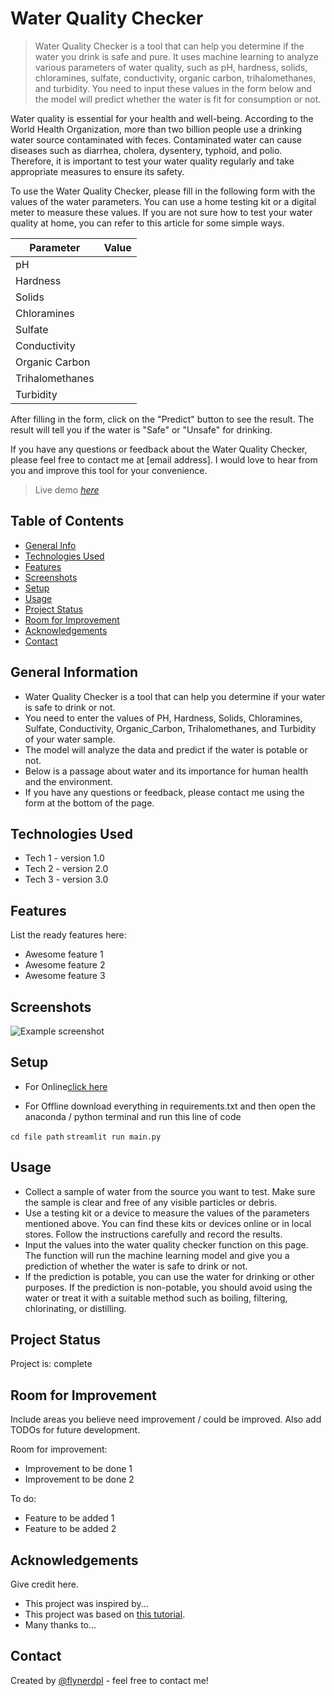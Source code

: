 # Water Quality Checker
> Water Quality Checker is a tool that can help you determine if the water you drink is safe and pure. It uses machine learning to analyze various parameters of water quality, such as pH, hardness, solids, chloramines, sulfate, conductivity, organic carbon, trihalomethanes, and turbidity. You need to input these values in the form below and the model will predict whether the water is fit for consumption or not.

Water quality is essential for your health and well-being. According to the World Health Organization, more than two billion people use a drinking water source contaminated with feces. Contaminated water can cause diseases such as diarrhea, cholera, dysentery, typhoid, and polio. Therefore, it is important to test your water quality regularly and take appropriate measures to ensure its safety.

To use the Water Quality Checker, please fill in the following form with the values of the water parameters. You can use a home testing kit or a digital meter to measure these values. If you are not sure how to test your water quality at home, you can refer to this article for some simple ways.

| Parameter | Value |
| --- | --- |
| pH | |
| Hardness | |
| Solids | |
| Chloramines | |
| Sulfate | |
| Conductivity | |
| Organic Carbon | |
| Trihalomethanes | |
| Turbidity | |

After filling in the form, click on the "Predict" button to see the result. The result will tell you if the water is "Safe" or "Unsafe" for drinking.

If you have any questions or feedback about the Water Quality Checker, please feel free to contact me at [email address]. I would love to hear from you and improve this tool for your convenience.
> Live demo [_here_](https://water-quality-checker.streamlit.app/)

## Table of Contents
* [General Info](#general-information)
* [Technologies Used](#technologies-used)
* [Features](#features)
* [Screenshots](#screenshots)
* [Setup](#setup)
* [Usage](#usage)
* [Project Status](#project-status)
* [Room for Improvement](#room-for-improvement)
* [Acknowledgements](#acknowledgements)
* [Contact](#contact)
<!-- * [License](#license) -->


## General Information
- Water Quality Checker is a tool that can help you determine if your water is safe to drink or not.
- You need to enter the values of PH, Hardness, Solids, Chloramines, Sulfate, Conductivity, Organic_Carbon, Trihalomethanes, and Turbidity of your water sample.
- The model will analyze the data and predict if the water is potable or not.
- Below is a passage about water and its importance for human health and the environment.
- If you have any questions or feedback, please contact me using the form at the bottom of the page.

## Technologies Used
- Tech 1 - version 1.0
- Tech 2 - version 2.0
- Tech 3 - version 3.0


## Features
List the ready features here:
- Awesome feature 1
- Awesome feature 2
- Awesome feature 3


## Screenshots
![Example screenshot](./img/screenshot.png)
<!-- If you have screenshots you'd like to share, include them here. -->


## Setup
- For Online[click here](https://water-quality-checker.streamlit.app/)

- For Offline download everything in requirements.txt and then open the anaconda / python terminal and run this line of code
 
 `cd file path`
 `streamlit run main.py`


## Usage
- Collect a sample of water from the source you want to test. Make sure the sample is clear and free of any visible particles or debris.
- Use a testing kit or a device to measure the values of the parameters mentioned above. You can find these kits or devices online or in local stores. Follow the instructions carefully and record the results.
- Input the values into the water quality checker function on this page. The function will run the machine learning model and give you a prediction of whether the water is safe to drink or not.
- If the prediction is potable, you can use the water for drinking or other purposes. If the prediction is non-potable, you should avoid using the water or treat it with a suitable method such as boiling, filtering, chlorinating, or distilling.


## Project Status
Project is: complete

## Room for Improvement
Include areas you believe need improvement / could be improved. Also add TODOs for future development.

Room for improvement:
- Improvement to be done 1
- Improvement to be done 2

To do:
- Feature to be added 1
- Feature to be added 2


## Acknowledgements
Give credit here.
- This project was inspired by...
- This project was based on [this tutorial](https://www.example.com).
- Many thanks to...


## Contact
Created by [@flynerdpl](https://www.flynerd.pl/) - feel free to contact me!


<!-- Optional -->
<!-- ## License -->
<!-- This project is open source and available under the [... License](). -->

<!-- You don't have to include all sections - just the one's relevant to your project -->
